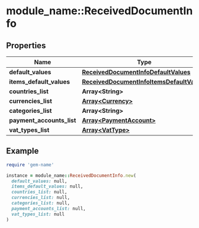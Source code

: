 # module_name::ReceivedDocumentInfo

## Properties

| Name | Type | Description | Notes |
| ---- | ---- | ----------- | ----- |
| **default_values** | [**ReceivedDocumentInfoDefaultValues**](ReceivedDocumentInfoDefaultValues.md) |  | [optional] |
| **items_default_values** | [**ReceivedDocumentInfoItemsDefaultValues**](ReceivedDocumentInfoItemsDefaultValues.md) |  | [optional] |
| **countries_list** | **Array&lt;String&gt;** |  | [optional] |
| **currencies_list** | [**Array&lt;Currency&gt;**](Currency.md) |  | [optional] |
| **categories_list** | **Array&lt;String&gt;** |  | [optional] |
| **payment_accounts_list** | [**Array&lt;PaymentAccount&gt;**](PaymentAccount.md) |  | [optional] |
| **vat_types_list** | [**Array&lt;VatType&gt;**](VatType.md) |  | [optional] |

## Example

```ruby
require 'gem-name'

instance = module_name::ReceivedDocumentInfo.new(
  default_values: null,
  items_default_values: null,
  countries_list: null,
  currencies_list: null,
  categories_list: null,
  payment_accounts_list: null,
  vat_types_list: null
)
```

